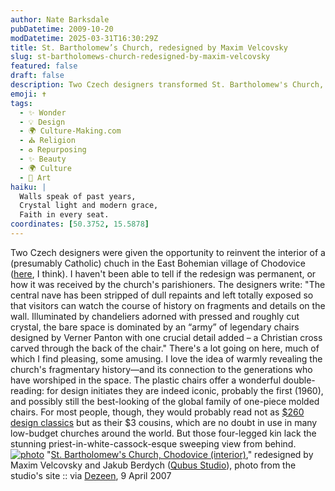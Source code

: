 ```yaml
---
author: Nate Barksdale
pubDatetime: 2009-10-20
modDatetime: 2025-03-31T16:30:29Z
title: St. Bartholomew’s Church, redesigned by Maxim Velcovsky
slug: st-bartholomews-church-redesigned-by-maxim-velcovsky
featured: false
draft: false
description: Two Czech designers transformed St. Bartholomew's Church, revealing its historical layers while blending iconic design with religious elements.
emoji: ✝️
tags:
  - ✨ Wonder
  - 💡 Design
  - 🌍 Culture-Making.com
  - ⛪ Religion
  - ♻️ Repurposing
  - ✨ Beauty
  - 🌍 Culture
  - 🎨 Art
haiku: |
  Walls speak of past years,  
  Crystal light and modern grace,  
  Faith in every seat.
coordinates: [50.3752, 15.5878]
---
```


Two Czech designers were given the opportunity to reinvent the interior of a (presumably Catholic) chuch in the East Bohemian village of Chodovice ([here](http://maps.google.com/maps?source=s_q&hl=en&geocode=&q=Chodovice&sll=45.530145,-122.811566&sspn=0.009876,0.018346&ie=UTF8&radius=15000.000000&split=1&hq=Chodovice&hnear=&ll=50.375248,15.58784&spn=0.008991,0.018346&t=h&z=16), I think). I haven't been able to tell if the redesign was permanent, or how it was received by the church's parishioners. The designers write: "The central nave has been stripped of dull repaints and left totally exposed so that visitors can watch the course of history on fragments and details on the wall. Illuminated by chandeliers adorned with pressed and roughly cut crystal, the bare space is dominated by an “army” of legendary chairs designed by Verner Panton with one crucial detail added – a Christian cross carved through the back of the chair." There's a lot going on here, much of which I find pleasing, some amusing. I love the idea of warmly revealing the church's fragmentary history—and its connection to the generations who have worshiped in the space. The plastic chairs offer a wonderful double-reading: for design initiates they are indeed iconic, probably the first (1960), and possibly still the best-looking of the global family of one-piece molded chairs. For most people, though, they would probably read not as [$260 design classics](https://www.google.com/search?q=%22%24260%20design%20classics%22%20dwr.com) but as their $3 cousins, which are no doubt in use in many low-budget churches around the world. But those four-legged kin lack the stunning priest-in-white-cassock-esque sweeping view from behind. [![photo](http://culture-making.com/media/2.jpg)](http://www.dezeen.com/2007/04/09/st-bartholomew’s-church-by-maxim-velcovsky/)
"[St. Bartholomew's Church, Chodovice (interior)](http://web.archive.org/web/20240829174730/https://www.dezeen.com/2007/04/09/st-bartholomew%E2%80%99s-church-by-maxim-velcovsky/)," redesigned by Maxim Velcovsky and Jakub Berdych ([Qubus Studio](http://www.qubus.cz/)), photo from the studio's site :: via [Dezeen](http://web.archive.org/web/20240829174730/https://www.dezeen.com/2007/04/09/st-bartholomew%E2%80%99s-church-by-maxim-velcovsky/), 9 April 2007
